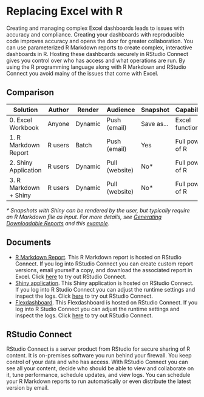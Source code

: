 # Replacing Excel with R

Creating and managing complex Excel dashboards leads to issues with accuracy and compliance. Creating your dashboards with reproducible code improves accuracy and opens the door for greater collaboration. You can use parameterized R Markdown reports to create complex, interactive dashboards in R. Hosting these dashboards securely in RStudio Connect gives you control over who has access and what operations are run. By using the R programming language along with R Markdown and RStudio Connect you avoid mainy of the issues that come with Excel.

## Comparison

Solution              | Author  | Render  | Audience       | Snapshot   | Capabilities
----------------------|---------|---------|----------------|------------|----------------
0. Excel Workbook     | Anyone  | Dynamic | Push (email)   | Save as... | Excel functions
1. R Markdown Report  | R users | Batch   | Push (email)   | Yes        | Full power of R
2. Shiny Application  | R users | Dynamic | Pull (website) | No*        | Full power of R
3. R Markdown + Shiny | R users | Dynamic | Pull (website) | No*        | Full power of R

*\* Snapshots with Shiny can be rendered by the user, but typically require an R Markdown file as input. For more details, see [Generating Downloadable Reports]() and this [example](https://shiny.rstudio.com/gallery/download-knitr-reports.html).*

## Documents

* [R Markdown Report](http://colorado.rstudio.com:3939/content/1095/tracker-report.nb.html). This R Markdown report is hosted on RStudio Connect. If you log into RStudio Connect you can create custom report versions, email yourself a copy, and download the associated report in Excel. Click [here](https://beta.rstudioconnect.com/connect/) to try out RStudio Connect.
* [Shiny application](). This Shiny application is hosted on RStudio Connect. If you log into R Studio Connect you can adjust the runtime settings and inspect the logs. Click [here](https://beta.rstudioconnect.com/connect/) to try out RStudio Connect.
* [Flexdashboard](http://colorado.rstudio.com:3939/content/1094/). This Flexdashboard is hosted on RStudio Connect. If you log into R Studio Connect you can adjust the runtime settings and inspect the logs. Click [here](https://beta.rstudioconnect.com/connect/) to try out RStudio Connect.

## RStudio Connect

RStudio Connect is a server product from RStudio for secure sharing of R content. It is on-premises software you run behind your firewall. You keep control of your data and who has access. With RStudio Connect you can see all your content, decide who should be able to view and collaborate on it, tune performance, schedule updates, and view logs. You can schedule your R Markdown reports to run automatically or even distribute the latest version by email.
